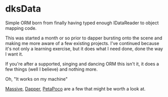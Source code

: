 dksData
=======

Simple ORM born from finally having typed enough IDataReader to object mapping code.

This was started a month or so prior to dapper bursting onto the scene and making me more aware of a few existing projects.
I've continued because it's not only a learning exercise, but it does what I need done, done the way I want it.

If you're after a supported, singing and dancing ORM this isn't it, it does a few things (well I believe) and nothing more.

Oh, "It works on my machine"

[Massive](https://github.com/robconery/massive), [Dapper](https://github.com/SamSaffron/dapper-dot-net), [PetaPoco](https://github.com/toptensoftware/PetaPoco) are a few that might be worth a look at.

